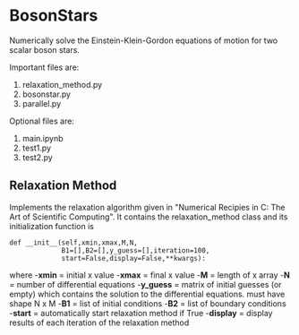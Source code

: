 # BosonStars
Numerically solve the Einstein-Klein-Gordon equations of motion for two scalar boson stars. 

Important files are:

1. relaxation_method.py
2. bosonstar.py
3. parallel.py

Optional files are:

1. main.ipynb
2. test1.py
3. test2.py

## Relaxation Method 
Implements the relaxation algorithm given in "Numerical Recipies in C: The Art of Scientific Computing". It contains the relaxation_method class and its initialization function is 

    def __init__(self,xmin,xmax,M,N,
                 B1=[],B2=[],y_guess=[],iteration=100,
                 start=False,display=False,**kwargs):

where 
-**xmin** = initial x value
-**xmax** = final x value 
-**M** = length of x array
-**N** = number of differential equations
-**y_guess** = matrix of initial guesses (or empty) which contains the solution to the differential equations. must have shape N x M
-**B1** = list of initial conditions
-**B2** = list of boundary conditions
-**start** = automatically start relaxation method if True
-**display** = display results of each iteration of the relaxation method
       
